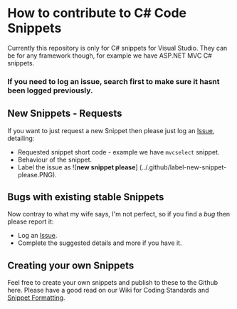 # How to contribute to C# Code Snippets

Currently this repository is only for C# snippets for Visual Studio. They can be for any framework though, for example we have ASP.NET MVC C# snippets.

### If you need to log an issue, search first to make sure it hasnt been logged previously.

## New Snippets - Requests

If you want to just request a new Snippet then please just log an [Issue](https://github.com/garfbradaz/csharp-codesnippets/issues/new), detailing:

- Requested snippet short code - example we have `mvcselect` snippet. 
- Behaviour of the snippet.
- Label the issue as ![**new snippet please**] (../.github/label-new-snippet-please.PNG).

## Bugs with existing stable Snippets

Now contray to what my wife says, I'm not perfect, so if you find a *bug* then please report it:

- Log an [Issue](https://github.com/garfbradaz/csharp-codesnippets/issues/new).
- Complete the suggested details and more if you have it.

## Creating your own Snippets

Feel free to create your own snippets and publish to these to the Github here. Please have a good read on our Wiki for Coding Standards and [Snippet Formatting](https://github.com/garfbradaz/csharp-codesnippets/wiki/Snippet-Formatting).




